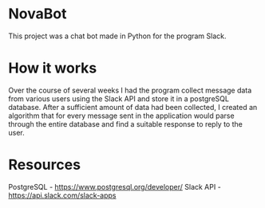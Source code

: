 # NovaBot
This project was a chat bot made in Python for the program Slack.

# How it works
Over the course of several weeks I had the program collect message data from various users using the Slack API and store it in a postgreSQL database.
After a sufficient amount of data had been collected, I created an algorithm that for every message sent in the application would parse through the entire database and find a suitable response to reply to the user. 

# Resources
PostgreSQL - https://www.postgresql.org/developer/
Slack API - https://api.slack.com/slack-apps

